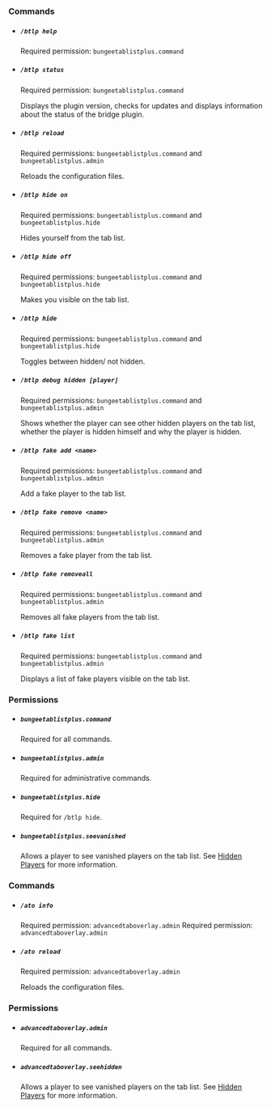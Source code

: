 [!]: ifBTLP

### Commands

 * ##### `/btlp help`
   
   Required permission: `bungeetablistplus.command`
   
 * ##### `/btlp status`
   
   Required permission: `bungeetablistplus.command`
   
   Displays the plugin version, checks for updates and displays information about the status of the bridge plugin.
   
 * ##### `/btlp reload`
   
   Required permissions: `bungeetablistplus.command` and `bungeetablistplus.admin`
   
   Reloads the configuration files.
 
 * ##### `/btlp hide on`
   
   Required permissions: `bungeetablistplus.command` and `bungeetablistplus.hide`
   
   Hides yourself from the tab list.
 
 * ##### `/btlp hide off`
   
   Required permissions: `bungeetablistplus.command` and `bungeetablistplus.hide`
   
   Makes you visible on the tab list.
 
 * ##### `/btlp hide`
   
   Required permissions: `bungeetablistplus.command` and `bungeetablistplus.hide`
   
   Toggles between hidden/ not hidden.
 
 * ##### `/btlp debug hidden [player]`
   
   Required permissions: `bungeetablistplus.command` and `bungeetablistplus.admin`
   
   Shows whether the player can see other hidden players on the tab list, whether the player is hidden himself and why the player is hidden.
 
 * ##### `/btlp fake add <name>`
   
   Required permissions: `bungeetablistplus.command` and `bungeetablistplus.admin`
   
   Add a fake player to the tab list.
 
 * ##### `/btlp fake remove <name>`
   
   Required permissions: `bungeetablistplus.command` and `bungeetablistplus.admin`
   
   Removes a fake player from the tab list.
 
 * ##### `/btlp fake removeall`
   
   Required permissions: `bungeetablistplus.command` and `bungeetablistplus.admin`
   
   Removes all fake players from the tab list.
 
 * ##### `/btlp fake list`
   
   Required permissions: `bungeetablistplus.command` and `bungeetablistplus.admin`
   
   Displays a list of fake players visible on the tab list.
   
### Permissions

* ##### `bungeetablistplus.command`

    Required for all commands.
    
* ##### `bungeetablistplus.admin`

    Required for administrative commands.
    
* ##### `bungeetablistplus.hide`

    Required for `/btlp hide`.
    
* ##### `bungeetablistplus.seevanished`
 
   Allows a player to see vanished players on the tab list. See [Hidden Players](Hidden-Players) for more information.
   
[!]: endIF
[!]: ifATO

### Commands

 * ##### `/ato info`
   
   Required permission: `advancedtaboverlay.admin`
   Required permission: `advancedtaboverlay.admin`
   
 * ##### `/ato reload`
   
   Required permission: `advancedtaboverlay.admin`
   
   Reloads the configuration files.
   
### Permissions

 * ##### `advancedtaboverlay.admin`
   
   Required for all commands.
   
 * ##### `advancedtaboverlay.seehidden`
 
   Allows a player to see vanished players on the tab list. See [Hidden Players](Hidden-Players) for more information.

[!]: endIF